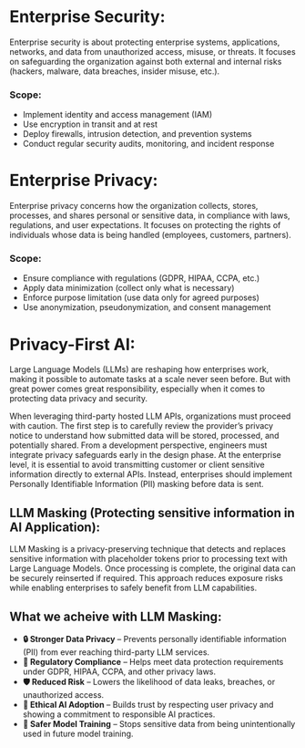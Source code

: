 # Enterprise Security:
Enterprise security is about protecting enterprise systems, applications, networks, and data from unauthorized access, misuse, or threats. It focuses on safeguarding the organization against both external and internal risks (hackers, malware, data breaches, insider misuse, etc.).
### Scope:
- Implement identity and access management (IAM)
- Use encryption in transit and at rest
- Deploy firewalls, intrusion detection, and prevention systems
- Conduct regular security audits, monitoring, and incident response

# Enterprise Privacy:
Enterprise privacy concerns how the organization collects, stores, processes, and shares personal or sensitive data, in compliance with laws, regulations, and user expectations. It focuses on protecting the rights of individuals whose data is being handled (employees, customers, partners).
### Scope:
- Ensure compliance with regulations (GDPR, HIPAA, CCPA, etc.)
- Apply data minimization (collect only what is necessary)
- Enforce purpose limitation (use data only for agreed purposes)
- Use anonymization, pseudonymization, and consent management

# Privacy-First AI:
Large Language Models (LLMs) are reshaping how enterprises work, making it possible to automate tasks at a scale never seen before. But with great power comes great responsibility, especially when it comes to protecting data privacy and security.

When leveraging third-party hosted LLM APIs, organizations must proceed with caution. The first step is to carefully review the provider’s privacy notice to understand how submitted data will be stored, processed, and potentially shared. From a development perspective, engineers must integrate privacy safeguards early in the design phase. At the enterprise level, it is essential to avoid transmitting customer or client sensitive information directly to external APIs. Instead, enterprises should implement Personally Identifiable Information (PII) masking before data is sent.
## LLM Masking (Protecting sensitive information in AI Application):
LLM Masking is a privacy-preserving technique that detects and replaces sensitive information with placeholder tokens prior to processing text with Large Language Models. Once processing is complete, the original data can be securely reinserted if required. This approach reduces exposure risks while enabling enterprises to safely benefit from LLM capabilities.

## What we acheive with LLM Masking:
- **🔒 Stronger Data Privacy** – Prevents personally identifiable information (PII) from ever reaching third-party LLM services.
- **📜 Regulatory Compliance** – Helps meet data protection requirements under GDPR, HIPAA, CCPA, and other privacy laws.
- **🛡️ Reduced Risk** – Lowers the likelihood of data leaks, breaches, or unauthorized access.
- **🤝 Ethical AI Adoption** – Builds trust by respecting user privacy and showing a commitment to responsible AI practices.
- **🚫 Safer Model Training** – Stops sensitive data from being unintentionally used in future model training.
